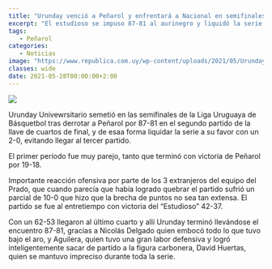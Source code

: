 ```yaml
---
title: "Urunday venció a Peñarol y enfrentará a Nacional en semifinales"
excerpt: "El estudioso se impuso 87-81 al aurinegro y liquidó la serie de cuartos de final 2-0 sin necesidad de llegar a un tercer partido."
tags:
   - Peñarol
categories:
   - Noticias
image: "https://www.republica.com.uy/wp-content/uploads/2021/05/Urunday-Penarol.jpeg"
classes: wide
date: 2021-05-28T00:00:00+2:00
---
```



<img src="https://www.republica.com.uy/wp-content/uploads/2021/05/Urunday-Penarol.jpeg">


Urunday Univewrsitario semetió en las semifinales de la Liga Uruguaya de Básquetbol tras derrotar a Peñarol por 87-81 en el segundo partido de la llave de cuartos de final, y de esaa forma liquidar la serie a su favor con un 2-0, evitando llegar al tercer partido.


El primer período fue muy parejo, tanto que terminó con victoria de Peñarol por 19-18.


Importante reacción ofensiva por parte de los 3 extranjeros del equipo del Prado, que cuando parecía que había logrado quebrar el partido sufrió un parcial de 10-0 que hizo que la brecha de puntos no sea tan extensa. El partido se fue al entretiempo con victoria del “Estudioso” 42-37.


Con un 62-53 llegaron al último cuarto y allí Urunday terminó llevándose el encuentro 87-81, gracias a Nicolás Delgado quien embocó todo lo que tuvo bajo el aro, y Aguilera, quien tuvo una gran labor defensiva y logró inteligentemente sacar de partido a la figura carbonera, David Huertas, quien se mantuvo impreciso durante toda la serie.


